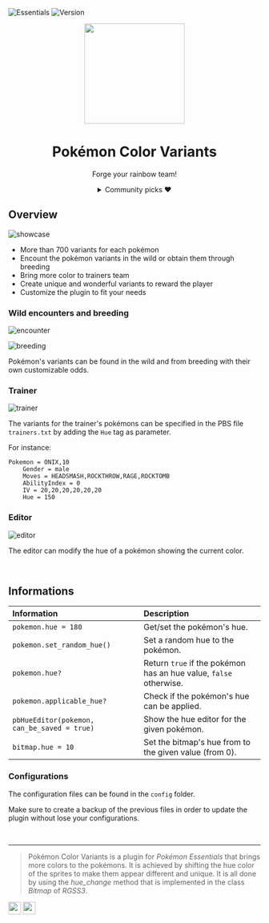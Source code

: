 ![Essentials](https://badgen.net/badge/Essentials/21.1/orange)
![Version](https://badgen.net/badge/Version/1.2.1/cyan)

<p align="center">
<img width="200px" src="https://user-images.githubusercontent.com/63038410/277101961-6f414f38-9219-4b06-b1b0-0ccf45836f1e.png">
</p>

<h1 align="center">Pokémon Color Variants</h1>


<p align="center">
Forge your rainbow team!
</p>

<div align="center">
  <details>
  <summary>Community picks ❤️</summary>
    <img width="450px" src="https://user-images.githubusercontent.com/63038410/216767202-dded7695-8f3b-4c67-a419-f87122cbe246.png">
    <p>LilyInTheWater's Pidgey</p><br>
    <img width="450px" src="https://user-images.githubusercontent.com/63038410/216767426-8a821395-efdb-4a84-922c-0aa356864f7f.png">
    <p>MaouAlter's Eelektross</p><br>
    <img width="450px" src="https://user-images.githubusercontent.com/63038410/220905142-de4e0835-9ce7-4a1e-95b4-e2785c531416.png">
    <p>Citycat17's Solgaleo</p>
  </details>
</div>

## Overview

![showcase](https://user-images.githubusercontent.com/63038410/277104962-7e978829-7cd2-48f7-a697-6f43810545f7.gif)

- More than 700 variants for each pokémon
- Encount the pokémon variants in the wild or obtain them through breeding
- Bring more color to trainers team
- Create unique and wonderful variants to reward the player
- Customize the plugin to fit your needs

### Wild encounters and breeding

![encounter](https://user-images.githubusercontent.com/63038410/277105130-b1a9e2a3-4e88-4c8f-bd53-eeb09a4d6c71.gif)

![breeding](https://user-images.githubusercontent.com/63038410/277105137-d26fd2e4-7792-4e8e-a10a-fbfdfb14e362.gif)

Pokémon's variants can be found in the wild and from breeding with their own customizable odds.

### Trainer

![trainer](https://user-images.githubusercontent.com/63038410/277105181-5680dbd3-3a96-4407-8f15-b56ccbb7a834.gif)

The variants for the trainer's pokémons can be specified in the PBS file `trainers.txt` by adding the `Hue` tag as parameter.

For instance:

```
Pokemon = ONIX,10
    Gender = male
    Moves = HEADSMASH,ROCKTHROW,RAGE,ROCKTOMB
    AbilityIndex = 0
    IV = 20,20,20,20,20,20
    Hue = 150
```

### Editor

![editor](https://user-images.githubusercontent.com/63038410/277105241-c0ac83b4-c0ee-4942-9720-c8df3598e7b0.gif)

The editor can modify the hue of a pokémon showing the current color.

<br>

## Informations
| Information | Description |
|:-|:-|
| `pokemon.hue = 180` | Get/set the pokémon's hue. |
|`pokemon.set_random_hue()`|Set a random hue to the pokémon.|
| `pokemon.hue?` | Return `true` if the pokémon has an hue value, `false` otherwise. |
|`pokemon.applicable_hue?`| Check if the pokémon's hue can be applied.|
|`pbHueEditor(pokemon, can_be_saved = true)`| Show the hue editor for the given pokémon.|
|`bitmap.hue = 10`|Set the bitmap's hue from to the given value (from 0).|

### Configurations
The configuration files can be found in the `config` folder.

Make sure to create a backup of the previous files in order to update the plugin without lose your configurations.

<br>

<hr>

> Pokémon Color Variants is a plugin for *Pokémon Essentials* that brings more colors to the pokémons.
It is achieved by shifting the hue color of the sprites to make them appear different and unique.
It is all done by using the *hue_change* method that is implemented in the class *Bitmap* of *RGSS3*.

<a href="https://github.com/MickTK/PE-Pokemon-Color-Variants"><img width="25px" src="https://user-images.githubusercontent.com/63038410/277105894-4c82662e-5d30-4d2f-b2bc-4a73fc8a1837.png"></a>
<a href="https://eeveeexpo.com/resources/1035/"><img width="25px" src="https://github.com/MickTK/PE-Pokemon-Color-Variants/assets/63038410/4db3344e-b75a-42c5-8ebc-1a5a6a2796dc"></a>
